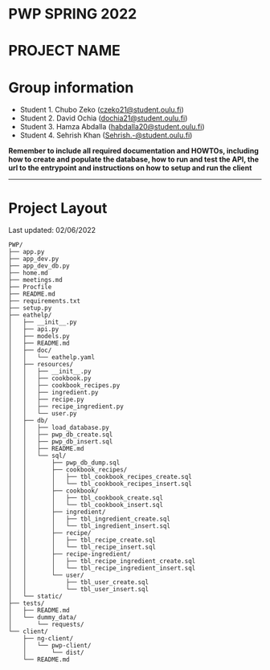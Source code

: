 # PWP SPRING 2022
# PROJECT NAME
# Group information
* Student 1. Chubo Zeko (czeko21@student.oulu.fi)
* Student 2. David Ochia (dochia21@student.oulu.fi)
* Student 3. Hamza Abdalla (habdalla20@student.oulu.fi)
* Student 4. Sehrish Khan (Sehrish.-@student.oulu.fi)

__Remember to include all required documentation and HOWTOs, including how to create and populate the database, how to run and test the API, the url to the entrypoint and instructions on how to setup and run the client__

---
# Project Layout
Last updated: 02/06/2022

```
PWP/
├── app.py
├── app_dev.py
├── app_dev_db.py
├── home.md
├── meetings.md
├── Procfile
├── README.md
├── requirements.txt
├── setup.py
├── eathelp/ 
│   ├── __init__.py
│   ├── api.py
│   ├── models.py
│   ├── README.md
│   ├── doc/
│   │   └── eathelp.yaml
│   ├── resources/
│   │   ├── __init__.py
│   │   ├── cookbook.py
│   │   ├── cookbook_recipes.py
│   │   ├── ingredient.py
│   │   ├── recipe.py
│   │   ├── recipe_ingredient.py
│   │   └── user.py
│   ├── db/
│   │   ├── load_database.py
│   │   ├── pwp_db_create.sql
│   │   ├── pwp_db_insert.sql
│   │   ├── README.md
│   │   └── sql/
│   │       ├── pwp_db_dump.sql
│   │       ├── cookbook_recipes/
│   │       │   ├── tbl_cookbook_recipes_create.sql
│   │       │   └── tbl_cookbook_recipes_insert.sql
│   │       ├── cookbook/
│   │       │   ├── tbl_cookbook_create.sql
│   │       │   └── tbl_cookbook_insert.sql
│   │       ├── ingredient/
│   │       │   ├── tbl_ingredient_create.sql
│   │       │   └── tbl_ingredient_insert.sql
│   │       ├── recipe/
│   │       │   ├── tbl_recipe_create.sql
│   │       │   └── tbl_recipe_insert.sql
│   │       ├── recipe-ingredient/
│   │       │   ├── tbl_recipe_ingredient_create.sql
│   │       │   └── tbl_recipe_ingredient_insert.sql
│   │       └── user/
│   │           ├── tbl_user_create.sql
│   │           └── tbl_user_insert.sql
│   └── static/
├── tests/
│   ├── README.md
│   └── dummy_data/
│       └── requests/
└── client/
    ├── ng-client/
    │   └── pwp-client/
    │       └── dist/
    └── README.md
```

